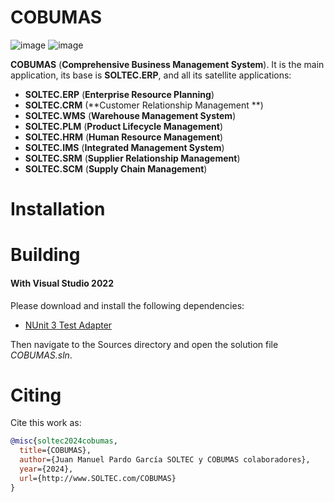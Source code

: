# COBUMAS

![image](https://img.shields.io/badge/license-GPL-3.svg)
![image](https://img.shields.io/badge/license-LGPL-3.svg)

**COBUMAS** (**Comprehensive Business Management System**). It is the main application, its base is **SOLTEC.ERP**, and all its satellite applications:

- **SOLTEC.ERP** (**Enterprise Resource Planning**)
- **SOLTEC.CRM** (**Customer Relationship Management **)
- **SOLTEC.WMS** (**Warehouse Management System**)
- **SOLTEC.PLM** (**Product Lifecycle Management**)
- **SOLTEC.HRM** (**Human Resource Management**)
- **SOLTEC.IMS** (**Integrated Management System**)
- **SOLTEC.SRM** (**Supplier Relationship Management**)
- **SOLTEC.SCM** (**Supply Chain Management**)

# Installation

# Building

#### With Visual Studio 2022

Please download and install the following dependencies:

- [NUnit 3 Test Adapter](https://marketplace.visualstudio.com/items?itemName=NUnitDevelopers.NUnit3TestAdapter)

Then navigate to the Sources directory and open the solution file *COBUMAS.sln*.

# Citing

Cite this work as:

```bibtex
@misc{soltec2024cobumas,
  title={COBUMAS},
  author={Juan Manuel Pardo García SOLTEC y COBUMAS colaboradores},
  year={2024},
  url={http://www.SOLTEC.com/COBUMAS}
}
```
